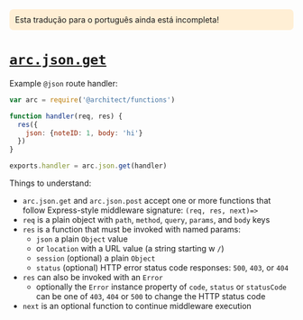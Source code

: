 <div style=background:papayawhip;padding:10px;border-radius:7px;>Esta tradução para o português ainda está incompleta!</div>

# <a id=arc.json.get href=#arc.json.get>`arc.json.get`</a>

Example `@json` route handler:

```javascript
var arc = require('@architect/functions')

function handler(req, res) {
  res({
    json: {noteID: 1, body: 'hi'}
  })
}

exports.handler = arc.json.get(handler)
```

Things to understand:

- `arc.json.get` and `arc.json.post` accept one or more functions that follow Express-style middleware signature: `(req, res, next)=>`
- `req` is a plain object with `path`, `method`, `query`, `params`, and `body` keys
- `res` is a function that must be invoked with named params: 
  - `json` a plain `Object` value
  - or `location` with a URL value (a string starting w `/`)
  - `session` (optional) a plain `Object`
  - `status` (optional) HTTP error status code responses: `500`, `403`, or `404`
- `res` can also be invoked with an `Error`
  - optionally the `Error` instance property of `code`, `status` or `statusCode` can be one of `403`, `404` or `500` to change the HTTP status code
- `next` is an optional function to continue middleware execution
